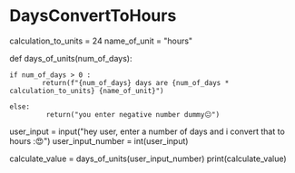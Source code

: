 # DaysConvertToHours

calculation_to_units = 24
name_of_unit = "hours"

def days_of_units(num_of_days):
    
    if num_of_days > 0 :    
            return(f"{num_of_days} days are {num_of_days * calculation_to_units} {name_of_unit}")

    else:
             return("you enter negative number dummy😐")

user_input = input("hey user, enter a number of days and i convert that to hours :😍")
user_input_number = int(user_input)

calculate_value = days_of_units(user_input_number)
print(calculate_value)


    
    








